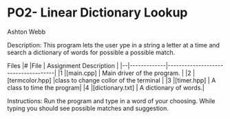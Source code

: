 # PO2- Linear Dictionary Lookup
Ashton Webb

Description:
This program lets the user ype in a string a letter at a time and search a dictionary of words for possible a possible match.


Files
|# |File         | Assignment Description              |
|--|-------------|-------------------------------------|
|1 |[main.cpp]   | Main driver of the program.         |
|2 |[termcolor.hpp]   |class to change collor of the terminal       |
|3 |[timer.hpp] | A class to time the program|
|4 |[dictionary.txt] | A dictionary of words.|

Instructions:
Run the program and type in a word of your choosing. While typing you should see possible matches and suggestion.
